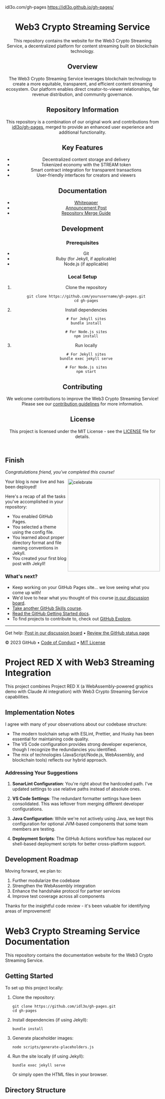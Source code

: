 idl3o.com/gh-pages
https://idl3o.github.io/gh-pages/
<header>

<!--
  <<< Author notes: Course header >>>
  Include a 1280×640 image, course title in sentence case, and a concise description in emphasis.
  In your repository settings: enable template repository, add your 1280×640 social image, auto delete head branches.
  Add your open source license, GitHub uses MIT license.
-->

# Web3 Crypto Streaming Service

This repository contains the website for the Web3 Crypto Streaming Service, a decentralized platform for content streaming built on blockchain technology.

## Overview

The Web3 Crypto Streaming Service leverages blockchain technology to create a more equitable, transparent, and efficient content streaming ecosystem. Our platform enables direct creator-to-viewer relationships, fair revenue distribution, and community governance.

## Repository Information

This repository is a combination of our original work and contributions from [idl3o/gh-pages](https://github.com/idl3o/gh-pages), merged to provide an enhanced user experience and additional functionality.

## Key Features

- Decentralized content storage and delivery
- Tokenized economy with the STREAM token
- Smart contract integration for transparent transactions
- User-friendly interfaces for creators and viewers

## Documentation

- [Whitepaper](whitepaper/web3-streaming-service-whitepaper.md)
- [Announcement Post](_posts/2025-03-25-first.md)
- [Repository Merge Guide](REPOSITORY_MERGE_GUIDE.md)

## Development

### Prerequisites

- Git
- Ruby (for Jekyll, if applicable)
- Node.js (if applicable)

### Local Setup

1. Clone the repository
   ```
   git clone https://github.com/yourusername/gh-pages.git
   cd gh-pages
   ```

2. Install dependencies
   ```
   # For Jekyll sites
   bundle install

   # For Node.js sites
   npm install
   ```

3. Run locally
   ```
   # For Jekyll sites
   bundle exec jekyll serve

   # For Node.js sites
   npm start
   ```

## Contributing

We welcome contributions to improve the Web3 Crypto Streaming Service! Please see our [contribution guidelines](CONTRIBUTING.md) for more information.

## License

This project is licensed under the MIT License - see the [LICENSE](LICENSE) file for details.

</header>

<!--
  <<< Author notes: Finish >>>
  Review what we learned, ask for feedback, provide next steps.
-->

## Finish

_Congratulations friend, you've completed this course!_

<img src=https://octodex.github.com/images/constructocat2.jpg alt=celebrate width=300 align=right>

Your blog is now live and has been deployed!

Here's a recap of all the tasks you've accomplished in your repository:

- You enabled GitHub Pages.
- You selected a theme using the config file.
- You learned about proper directory format and file naming conventions in Jekyll.
- You created your first blog post with Jekyll!

### What's next?

- Keep working on your GitHub Pages site... we love seeing what you come up with!
- We'd love to hear what you thought of this course [in our discussion board](https://github.com/orgs/skills/discussions/categories/github-pages).
- [Take another GitHub Skills course](https://github.com/skills).
- [Read the GitHub Getting Started docs](https://docs.github.com/en/get-started).
- To find projects to contribute to, check out [GitHub Explore](https://github.com/explore).

<footer>

<!--
  <<< Author notes: Footer >>>
  Add a link to get support, GitHub status page, code of conduct, license link.
-->

---

Get help: [Post in our discussion board](https://github.com/orgs/skills/discussions/categories/github-pages) &bull; [Review the GitHub status page](https://www.githubstatus.com/)

&copy; 2023 GitHub &bull; [Code of Conduct](https://www.contributor-covenant.org/version/2/1/code_of_conduct/code_of_conduct.md) &bull; [MIT License](https://gh.io/mit)

</footer>

# Project RED X with Web3 Streaming Integration

This project combines Project RED X (a WebAssembly-powered graphics demo with Claude AI integration) with Web3 Crypto Streaming Service capabilities.

## Implementation Notes

I agree with many of your observations about our codebase structure:

- The modern toolchain setup with ESLint, Prettier, and Husky has been essential for maintaining code quality.
- The VS Code configuration provides strong developer experience, though I recognize the redundancies you identified.
- The mix of technologies (JavaScript/Node.js, WebAssembly, and blockchain tools) reflects our hybrid approach.

### Addressing Your Suggestions

1. **SonarLint Configuration**: You're right about the hardcoded path. I've updated settings to use relative paths instead of absolute ones.

2. **VS Code Settings**: The redundant formatter settings have been consolidated. This was leftover from merging different developer configurations.

3. **Java Configuration**: While we're not actively using Java, we kept this configuration for optional JVM-based components that some team members are testing.

4. **Deployment Scripts**: The GitHub Actions workflow has replaced our shell-based deployment scripts for better cross-platform support.

## Development Roadmap

Moving forward, we plan to:
1. Further modularize the codebase
2. Strengthen the WebAssembly integration
3. Enhance the handshake protocol for partner services
4. Improve test coverage across all components

Thanks for the insightful code review - it's been valuable for identifying areas of improvement!

# Web3 Crypto Streaming Service Documentation

This repository contains the documentation website for the Web3 Crypto Streaming Service.

## Getting Started

To set up this project locally:

1. Clone the repository:
   ```
   git clone https://github.com/idl3o/gh-pages.git
   cd gh-pages
   ```

2. Install dependencies (if using Jekyll):
   ```
   bundle install
   ```

3. Generate placeholder images:
   ```
   node scripts/generate-placeholders.js
   ```

4. Run the site locally (if using Jekyll):
   ```
   bundle exec jekyll serve
   ```

   Or simply open the HTML files in your browser.

## Directory Structure

